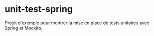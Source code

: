 unit-test-spring
================

Projet d'exemple pour montrer la mise en place de tests unitaires avec Spring et Mockito.
